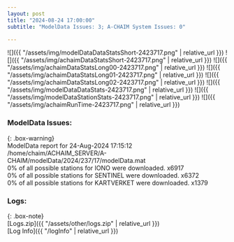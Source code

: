 ```yaml
---
layout: post
title: "2024-08-24 17:00:00"
subtitle: "ModelData Issues: 3; A-CHAIM System Issues: 0"

---
```


![]({{ "/assets/img/modelDataDataStatsShort-2423717.png" | relative_url }})
![]({{ "/assets/img/achaimDataStatsShort-2423717.png" | relative_url }})
![]({{ "/assets/img/achaimDataStatsLong00-2423717.png" | relative_url }})
![]({{ "/assets/img/achaimDataStatsLong01-2423717.png" | relative_url }})
![]({{ "/assets/img/achaimDataStatsLong02-2423717.png" | relative_url }})
![]({{ "/assets/img/modelDataDataStats-2423717.png" | relative_url }})
![]({{ "/assets/img/modelDataStationStats-2423717.png" | relative_url }})
![]({{ "/assets/img/achaimRunTime-2423717.png" | relative_url }})


### ModelData Issues:  
  
{: .box-warning}  
 ModelData report for 24-Aug-2024 17:15:12   
 /home/chaim/ACHAIM_SERVER/A-CHAIM/modelData/2024/237/17/modelData.mat   
 0% of all possible stations for IONO were downloaded. x6917   
 0% of all possible stations for SENTINEL were downloaded. x6372   
 0% of all possible stations for KARTVERKET were downloaded. x1379   
  


### Logs:  
  
{: .box-note}  
[Logs.zip]({{ "/assets/other/logs.zip" | relative_url }})  
[Log Info]({{ "/logInfo" | relative_url }})  

